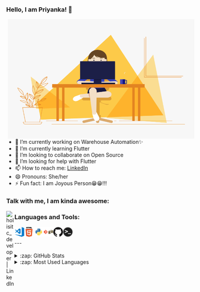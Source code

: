 ### Hello, I am Priyanka! 👋
<img align="right" alt="GIF" src="https://github.com/priyankapiba/priyankapiba/blob/main/0_K2WLMTExLyida7OR.gif" width="500" height="320" />


- 🔭 I’m currently working on Warehouse Automation✨
- 🌱 I’m currently learning Flutter
- 👯 I’m looking to collaborate on Open Source
- 🤔 I’m looking for help with Flutter
- 📫 How to reach me: [LinkedIn](www.linkedin.com/in/PriyankaSalunke)
- 😄 Pronouns: She/her
- ⚡ Fun fact: I am Joyous Person😁😁!!!
 <!-- - 💬 Ask me about ... -->
 
 ### Talk with me, I am kinda awesome:
[<img align="left" alt="holisitc_developer | LinkedIn" width="22px" src="https://cdn.jsdelivr.net/npm/simple-icons@v3/icons/linkedin.svg" />][linkedin]

### Languages and Tools:

<img align="left" alt="Visual Studio Code" width="26px" src="https://raw.githubusercontent.com/github/explore/80688e429a7d4ef2fca1e82350fe8e3517d3494d/topics/visual-studio-code/visual-studio-code.png" />
<img align="left" alt="HTML5" width="26px" src="https://raw.githubusercontent.com/github/explore/80688e429a7d4ef2fca1e82350fe8e3517d3494d/topics/html/html.png" />
<img align="left" alt="python" width="26px" src="https://raw.githubusercontent.com/github/explore/80688e429a7d4ef2fca1e82350fe8e3517d3494d/topics/python/python.png" />
<img align="left" alt="Git" width="26px" src="https://raw.githubusercontent.com/github/explore/80688e429a7d4ef2fca1e82350fe8e3517d3494d/topics/git/git.png" />
<img align="left" alt="GitHub" width="26px" src="https://raw.githubusercontent.com/github/explore/78df643247d429f6cc873026c0622819ad797942/topics/github/github.png" />
<img align="left" alt="Terminal" width="26px" src="https://raw.githubusercontent.com/github/explore/80688e429a7d4ef2fca1e82350fe8e3517d3494d/topics/terminal/terminal.png" />

<br />
<br />
---
<br />
<br />

<details>
  <summary>:zap: GitHub Stats</summary>

  [![Priyanka's GitHub stats](https://github-readme-stats.vercel.app/api?username=priyankapiba&&count_private=true&&show_icons=true&&&hide=stars,prs,issues&&theme=radical)](https://github.com/anuraghazra/github-readme-stats)

</details>

<details>
  <summary>:zap: Most Used Languages</summary>
[![Top Langs](https://github-readme-stats.vercel.app/api/top-langs/?username=priyankapiba&&theme=radical)](https://github.com/anuraghazra/github-readme-stats)
 
 </details>
 
 [linkedin]: www.linkedin.com/in/priyankasalunke

